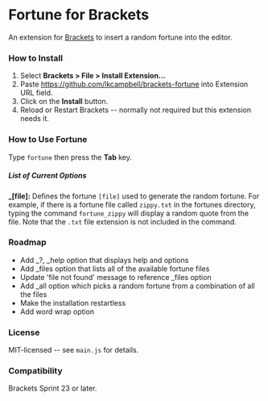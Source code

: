 # Fortune for Brackets
An extension for [Brackets](https://github.com/adobe/brackets/) to insert a
random fortune into the editor.

### How to Install
1. Select **Brackets > File > Install Extension...**
2. Paste https://github.com/lkcampbell/brackets-fortune into Extension URL field.
3. Click on the **Install** button.
4. Reload or Restart Brackets -- normally not required but this extension
needs it.

### How to Use Fortune
Type `fortune` then press the **Tab** key.

##### List of Current Options
**_[file]:** Defines the fortune `[file]` used to generate the random
fortune.  For example, if there is a fortune file called `zippy.txt` in the fortunes
directory, typing the command `fortune_zippy` will display a random quote from the
file.  Note that the `.txt` file extension is not included in the command.

### Roadmap
* Add _?, _help option that displays help and options
* Add _files option that lists all of the available fortune files
* Update 'file not found' message to reference _files option
* Add _all option which picks a random fortune from a combination of all the files
* Make the installation restartless
* Add word wrap option

### License
MIT-licensed -- see `main.js` for details.

### Compatibility
Brackets Sprint 23 or later.
